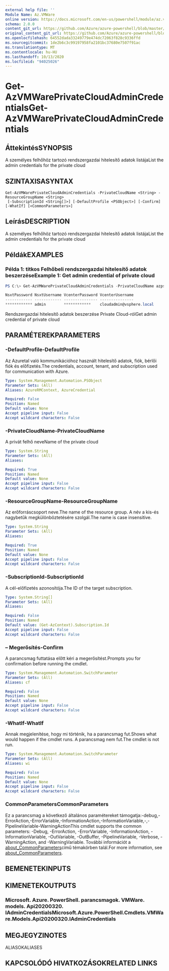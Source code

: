 ```yaml
---
external help file: ''
Module Name: Az.VMWare
online version: https://docs.microsoft.com/en-us/powershell/module/az.vmware/get-azvmwareprivatecloudadmincredentials
schema: 2.0.0
content_git_url: https://github.com/Azure/azure-powershell/blob/master/src/VMWare/help/Get-AzVMWarePrivateCloudAdminCredentials.md
original_content_git_url: https://github.com/Azure/azure-powershell/blob/master/src/VMWare/help/Get-AzVMWarePrivateCloudAdminCredentials.md
ms.openlocfilehash: 64552dada33249779e474dc72063f828c9336ffd
ms.sourcegitcommit: 1de2b6c3c99197958fa2101bc37680e7507f91ac
ms.translationtype: MT
ms.contentlocale: hu-HU
ms.lasthandoff: 10/13/2020
ms.locfileid: "94025026"
---
```

# <span data-ttu-id="e0cc6-101">Get-AzVMWarePrivateCloudAdminCredentials</span><span class="sxs-lookup"><span data-stu-id="e0cc6-101">Get-AzVMWarePrivateCloudAdminCredentials</span></span>

## <span data-ttu-id="e0cc6-102">Áttekintés</span><span class="sxs-lookup"><span data-stu-id="e0cc6-102">SYNOPSIS</span></span>
<span data-ttu-id="e0cc6-103">A személyes felhőhöz tartozó rendszergazdai hitelesítő adatok listája</span><span class="sxs-lookup"><span data-stu-id="e0cc6-103">List the admin credentials for the private cloud</span></span>

## <span data-ttu-id="e0cc6-104">SZINTAXISA</span><span class="sxs-lookup"><span data-stu-id="e0cc6-104">SYNTAX</span></span>

```
Get-AzVMWarePrivateCloudAdminCredentials -PrivateCloudName <String> -ResourceGroupName <String>
 [-SubscriptionId <String[]>] [-DefaultProfile <PSObject>] [-Confirm] [-WhatIf] [<CommonParameters>]
```

## <span data-ttu-id="e0cc6-105">Leírás</span><span class="sxs-lookup"><span data-stu-id="e0cc6-105">DESCRIPTION</span></span>
<span data-ttu-id="e0cc6-106">A személyes felhőhöz tartozó rendszergazdai hitelesítő adatok listája</span><span class="sxs-lookup"><span data-stu-id="e0cc6-106">List the admin credentials for the private cloud</span></span>

## <span data-ttu-id="e0cc6-107">Példák</span><span class="sxs-lookup"><span data-stu-id="e0cc6-107">EXAMPLES</span></span>

### <span data-ttu-id="e0cc6-108">Példa 1: titkos Felhőbeli rendszergazdai hitelesítő adatok beszerzése</span><span class="sxs-lookup"><span data-stu-id="e0cc6-108">Example 1: Get admin credential of private cloud</span></span>
```powershell
PS C:\> Get-AzVMWarePrivateCloudAdminCredentials -PrivateCloudName azps-test-cloud -ResourceGroupName azps-test-group

NsxtPassword NsxtUsername VcenterPassword VcenterUsername
------------ ------------ --------------- ---------------
************ admin        ************    cloudadmin@vsphere.local
```

<span data-ttu-id="e0cc6-109">Rendszergazdai hitelesítő adatok beszerzése Private Cloud-ról</span><span class="sxs-lookup"><span data-stu-id="e0cc6-109">Get admin credential of private cloud</span></span>

## <span data-ttu-id="e0cc6-110">PARAMÉTEREK</span><span class="sxs-lookup"><span data-stu-id="e0cc6-110">PARAMETERS</span></span>

### <span data-ttu-id="e0cc6-111">-DefaultProfile</span><span class="sxs-lookup"><span data-stu-id="e0cc6-111">-DefaultProfile</span></span>
<span data-ttu-id="e0cc6-112">Az Azuretal való kommunikációhoz használt hitelesítő adatok, fiók, bérlői fiók és előfizetés.</span><span class="sxs-lookup"><span data-stu-id="e0cc6-112">The credentials, account, tenant, and subscription used for communication with Azure.</span></span>

```yaml
Type: System.Management.Automation.PSObject
Parameter Sets: (All)
Aliases: AzureRMContext, AzureCredential

Required: False
Position: Named
Default value: None
Accept pipeline input: False
Accept wildcard characters: False
```

### <span data-ttu-id="e0cc6-113">-PrivateCloudName</span><span class="sxs-lookup"><span data-stu-id="e0cc6-113">-PrivateCloudName</span></span>
<span data-ttu-id="e0cc6-114">A privát felhő neve</span><span class="sxs-lookup"><span data-stu-id="e0cc6-114">Name of the private cloud</span></span>

```yaml
Type: System.String
Parameter Sets: (All)
Aliases:

Required: True
Position: Named
Default value: None
Accept pipeline input: False
Accept wildcard characters: False
```

### <span data-ttu-id="e0cc6-115">-ResourceGroupName</span><span class="sxs-lookup"><span data-stu-id="e0cc6-115">-ResourceGroupName</span></span>
<span data-ttu-id="e0cc6-116">Az erőforráscsoport neve.</span><span class="sxs-lookup"><span data-stu-id="e0cc6-116">The name of the resource group.</span></span>
<span data-ttu-id="e0cc6-117">A név a kis-és nagybetűk megkülönböztetésére szolgál.</span><span class="sxs-lookup"><span data-stu-id="e0cc6-117">The name is case insensitive.</span></span>

```yaml
Type: System.String
Parameter Sets: (All)
Aliases:

Required: True
Position: Named
Default value: None
Accept pipeline input: False
Accept wildcard characters: False
```

### <span data-ttu-id="e0cc6-118">-SubscriptionId</span><span class="sxs-lookup"><span data-stu-id="e0cc6-118">-SubscriptionId</span></span>
<span data-ttu-id="e0cc6-119">A cél-előfizetés azonosítója.</span><span class="sxs-lookup"><span data-stu-id="e0cc6-119">The ID of the target subscription.</span></span>

```yaml
Type: System.String[]
Parameter Sets: (All)
Aliases:

Required: False
Position: Named
Default value: (Get-AzContext).Subscription.Id
Accept pipeline input: False
Accept wildcard characters: False
```

### <span data-ttu-id="e0cc6-120">– Megerősítés</span><span class="sxs-lookup"><span data-stu-id="e0cc6-120">-Confirm</span></span>
<span data-ttu-id="e0cc6-121">A parancsmag futtatása előtt kéri a megerősítést.</span><span class="sxs-lookup"><span data-stu-id="e0cc6-121">Prompts you for confirmation before running the cmdlet.</span></span>

```yaml
Type: System.Management.Automation.SwitchParameter
Parameter Sets: (All)
Aliases: cf

Required: False
Position: Named
Default value: None
Accept pipeline input: False
Accept wildcard characters: False
```

### <span data-ttu-id="e0cc6-122">-WhatIf</span><span class="sxs-lookup"><span data-stu-id="e0cc6-122">-WhatIf</span></span>
<span data-ttu-id="e0cc6-123">Annak megjelenítése, hogy mi történik, ha a parancsmag fut.</span><span class="sxs-lookup"><span data-stu-id="e0cc6-123">Shows what would happen if the cmdlet runs.</span></span>
<span data-ttu-id="e0cc6-124">A parancsmag nem fut.</span><span class="sxs-lookup"><span data-stu-id="e0cc6-124">The cmdlet is not run.</span></span>

```yaml
Type: System.Management.Automation.SwitchParameter
Parameter Sets: (All)
Aliases: wi

Required: False
Position: Named
Default value: None
Accept pipeline input: False
Accept wildcard characters: False
```

### <span data-ttu-id="e0cc6-125">CommonParameters</span><span class="sxs-lookup"><span data-stu-id="e0cc6-125">CommonParameters</span></span>
<span data-ttu-id="e0cc6-126">Ez a parancsmag a következő általános paramétereket támogatja:-debug,-ErrorAction,-ErrorVariable,-InformationAction,-InformationVariable,-,-PipelineVariable-WarningAction</span><span class="sxs-lookup"><span data-stu-id="e0cc6-126">This cmdlet supports the common parameters: -Debug, -ErrorAction, -ErrorVariable, -InformationAction, -InformationVariable, -OutVariable, -OutBuffer, -PipelineVariable, -Verbose, -WarningAction, and -WarningVariable.</span></span> <span data-ttu-id="e0cc6-127">További információt a [about_CommonParameters](http://go.microsoft.com/fwlink/?LinkID=113216)című témakörben talál.</span><span class="sxs-lookup"><span data-stu-id="e0cc6-127">For more information, see [about_CommonParameters](http://go.microsoft.com/fwlink/?LinkID=113216).</span></span>

## <span data-ttu-id="e0cc6-128">BEMENETEK</span><span class="sxs-lookup"><span data-stu-id="e0cc6-128">INPUTS</span></span>

## <span data-ttu-id="e0cc6-129">KIMENETEK</span><span class="sxs-lookup"><span data-stu-id="e0cc6-129">OUTPUTS</span></span>

### <span data-ttu-id="e0cc6-130">Microsoft. Azure. PowerShell. parancsmagok. VMWare. models. Api20200320. IAdminCredentials</span><span class="sxs-lookup"><span data-stu-id="e0cc6-130">Microsoft.Azure.PowerShell.Cmdlets.VMWare.Models.Api20200320.IAdminCredentials</span></span>

## <span data-ttu-id="e0cc6-131">MEGJEGYZI</span><span class="sxs-lookup"><span data-stu-id="e0cc6-131">NOTES</span></span>

<span data-ttu-id="e0cc6-132">ALIASOK</span><span class="sxs-lookup"><span data-stu-id="e0cc6-132">ALIASES</span></span>

## <span data-ttu-id="e0cc6-133">KAPCSOLÓDÓ HIVATKOZÁSOK</span><span class="sxs-lookup"><span data-stu-id="e0cc6-133">RELATED LINKS</span></span>

